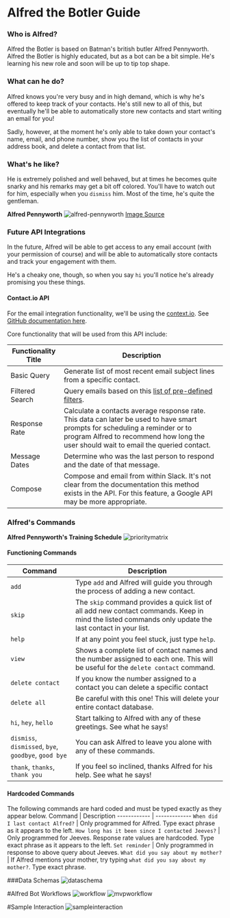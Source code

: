 # Alfred the Botler Guide

### Who is Alfred?
Alfred the Botler is based on Batman's british butler Alfred Pennyworth. Alfred the Botler is highly educated, but as a bot can be a bit simple. He's learning his new role and soon will be up to tip top shape.

### What can he do?
Alfred knows you're very busy and in high demand, which is why he's offered to keep track of your contacts. He's still new to all of this, but eventually he'll be able to automatically store new contacts and start writing an email for you!

Sadly, however, at the moment he's only able to take down your contact's name, email, and phone number, show you the list of contacts in your address book, and delete a contact from that list.

### What's he like?
He is extremely polished and well behaved, but at times he becomes quite snarky and his remarks may get a bit off colored. You'll have to watch out for him, especially when you `dismiss` him. Most of the time, he's quite the gentleman.

**Alfred Pennyworth**
![alfred-pennyworth](http://vignette2.wikia.nocookie.net/batman/images/2/24/Alfred_Pennyworth.png)
[Image Source](http://vignette2.wikia.nocookie.net/batman/images/2/24/Alfred_Pennyworth.png)

### Future API Integrations
In the future, Alfred will be able to get access to any email account (with your permission of course) and will be able to automatically store contacts and track your engagement with them.

He's a cheaky one, though, so when you say `hi` you'll notice he's already promising you these things. 

#### Contact.io API
For the email integration functionality, we'll be using the [context.io](https://context.io/). See [GitHub documentation here](https://github.com/contextio/contextio-ruby).

Core functionality that will be used from this API include:

Functionality Title | Description
------------ | -------------
Basic Query | Generate list of most recent email subject lines from a specific contact.
Filtered Search | Query emails based on this [list of pre-defined filters](https://context.io/docs/2.0/accounts/messages#get).
Response Rate | Calculate a contacts average response rate. This data can later be used to have smart prompts for scheduling a reminder or to program Alfred to recommend how long the user should wait to email the queried contact.
Message Dates | Determine who was the last person to respond and the date of that message.
Compose | Compose and email from within Slack. It's not clear from the documentation this method exists in the API. For this feature, a Google API may be more appropriate.

### Alfred's Commands

**Alfred Pennyworth's Training Schedule**
![prioritymatrix](guide/prioritymatrix.png)

#### Functioning Commands
Command | Description
------------ | -------------
`add` | Type `add` and Alfred will guide you through the process of adding a new contact.
`skip` | The `skip` command provides a quick list of all add new contact commands. Keep in mind the listed commands only update the last contact in your list.
`help` | If at any point you feel stuck, just type `help`.
`view` | Shows a complete list of contact names and the number assigned to each one. This will be useful for the `delete contact` command.
`delete contact`| If you know the number assigned to a contact you can delete a specific contact
`delete all`| Be careful with this one! This will delete your entire contact database.
`hi`, `hey`, `hello` | Start talking to Alfred with any of these greetings. See what he says!
`dismiss`, `dismissed`, `bye`, `goodbye`, `good bye` | You can ask Alfred to leave you alone with any of these commands. 
`thank`, `thanks`, `thank you` | If you feel so inclined, thanks Alfred for his help. See what he says!

#### Hardcoded Commands
The following commands are hard coded and must be typed exactly as they appear below.
Command | Description
------------ | -------------
`When did I last contact Alfred?` | Only programmed for Alfred. Type exact phrase as it appears to the left.
`How long has it been since I contacted Jeeves?` | Only programmed for Jeeves. Response rate values are hardcoded. Type exact phrase as it appears to the left.
`Set reminder` | Only programmed in response to above query about Jeeves.
`What did you say about my mother?` | If Alfred mentions your mother, try typing `what did you say about my mother?`. Type exact phrase.

###Data Schemas
![dataschema](guide/dataschema.png)

#Alfred Bot Workflows
![workflow](guide/completeworkflow.png)
![mvpworkflow](guide/mvpworkflow.png)

#Sample Interaction
![sampleinteraction](guide/sampleinteraction.png)

 






